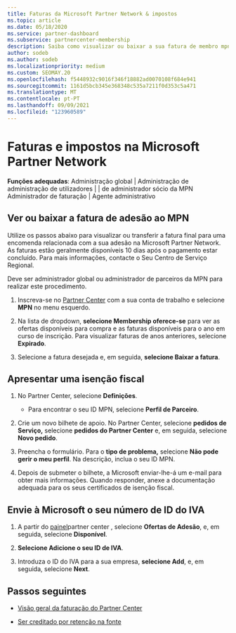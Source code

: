 ```yaml
---
title: Faturas da Microsoft Partner Network & impostos
ms.topic: article
ms.date: 05/18/2020
ms.service: partner-dashboard
ms.subservice: partnercenter-membership
description: Saiba como visualizar ou baixar a sua fatura de membro mpn, como solicitar isenção de impostos e como enviar à Microsoft o seu número de ID de IVA.
author: sodeb
ms.author: sodeb
ms.localizationpriority: medium
ms.custom: SEOMAY.20
ms.openlocfilehash: f5448932c9016f346f18882ad0070108f684e941
ms.sourcegitcommit: 1161d5bcb345e368348c535a7211f0d353c5a471
ms.translationtype: MT
ms.contentlocale: pt-PT
ms.lasthandoff: 09/09/2021
ms.locfileid: "123960589"
---
```

# <a name="invoices-and-taxes-in-the-microsoft-partner-network"></a>Faturas e impostos na Microsoft Partner Network

**Funções adequadas**: Administração global | Administração de administração de utilizadores | | de administrador sócio da MPN Administrador de faturação | Agente administrativo

## <a name="view-or-download-your-mpn-membership-invoice"></a>Ver ou baixar a fatura de adesão ao MPN

Utilize os passos abaixo para visualizar ou transferir a fatura final para uma encomenda relacionada com a sua adesão na Microsoft Partner Network. As faturas estão geralmente disponíveis 10 dias após o pagamento estar concluído. Para mais informações, contacte o Seu Centro de Serviço Regional.  

Deve ser administrador global ou administrador de parceiros da MPN para realizar este procedimento. 

1.  Inscreva-se no [Partner Center](https://partner.microsoft.com/dashboard/home) com a sua conta de trabalho e selecione **MPN** no menu esquerdo.

4.  Na lista de dropdown, **selecione Membership oferece-se** para ver as ofertas disponíveis para compra e as faturas disponíveis para o ano em curso de inscrição. Para visualizar faturas de anos anteriores, selecione **Expirado**.

6.  Selecione a fatura desejada e, em seguida, **selecione Baixar a fatura**. 

## <a name="file-a-tax-exemption"></a>Apresentar uma isenção fiscal

1.  No Partner Center, selecione **Definições**.
    - Para encontrar o seu ID MPN, selecione **Perfil de Parceiro**.

2.  Crie um novo bilhete de apoio. No Partner Center, selecione **pedidos de Serviço,** selecione **pedidos do Partner Center** e, em seguida, selecione **Novo pedido**.

3.  Preencha o formulário. Para o **tipo de problema,** selecione **Não pode gerir o meu perfil**. Na descrição, inclua o seu ID MPN.

4.  Depois de submeter o bilhete, a Microsoft enviar-lhe-á um e-mail para obter mais informações. Quando responder, anexe a documentação adequada para os seus certificados de isenção fiscal.

## <a name="send-microsoft-your-vat-id-number"></a>Envie à Microsoft o seu número de ID do IVA

1.  A partir do [painel](https://partner.microsoft.com/dashboard/home)partner center , selecione **Ofertas de Adesão**, e, em seguida, selecione **Disponível**. 

2.  **Selecione Adicione o seu ID de IVA**. 

3.  Introduza o ID do IVA para a sua empresa, **selecione Add**, e, em seguida, selecione **Next**. 

## <a name="next-steps"></a>Passos seguintes

- [Visão geral da faturação do Partner Center](billing-basics.md)

- [Ser creditado por retenção na fonte](withholding-tax-credit-form.md)